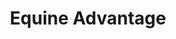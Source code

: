 ---
templateKey: 'highlights-page'
title: Equine Advantage
heading: A portrait of health, vitality and life
subheading: Formulated by veteranarians
meta_title: Equine Advantage
meta_description: >-
  The best a horse can get.
---